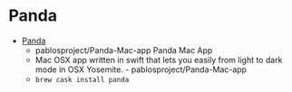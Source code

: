 # Panda
- [Panda](https://github.com/pablosproject/Panda-Mac-app)
  -  pablosproject/Panda-Mac-app Panda Mac App
  - Mac OSX app written in swift that lets you easily from light to dark mode in OSX Yosemite. - pablosproject/Panda-Mac-app
  - `brew cask install panda`
